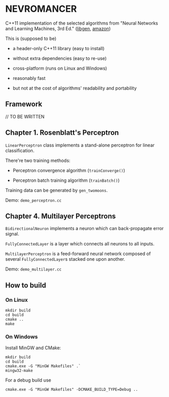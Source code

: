 NEVROMANCER
===========

C++11 implementation of the selected algorithms from
"Neural Networks and Learning Machines, 3rd Ed."
([libgen](http://libgen.org/book/index.php?md5=0239f16656e6e5e7db7aaa160cf9f854),
 [amazon](http://www.amazon.co.uk/Neural-Networks-Learning-Machines-3rd/dp/8120340000/))

This is (supposed to be)

 * a header-only C++11 library (easy to install)

 * without extra dependencies (easy to re-use)

 * cross-platform (runs on Linux and Windows)

 * reasonably fast

 * but not at the cost of algorithms' readability and portability


Framework
---------

// TO BE WRITTEN


Chapter 1. Rosenblatt's Perceptron
----------------------------------

`LinearPerceptron` class implements a stand-alone perceptron for linear
classification.

There're two training methods:

 * Perceptron convergence algorithm (`trainConverge()`)

 * Perceptron batch training algorithm (`trainBatch()`)

Training data can be generated by `gen_twomoons`.

Demo: `demo_perceptron.cc`


Chapter 4. Multilayer Perceptrons
---------------------------------

`BidirectionalNeuron` implements a neuron which can back-propagate error signal.

`FullyConnectedLayer` is a layer which connects all neurons to all inputs.

`MultilayerPerceptron` is a feed-forward neural network composed of several
`FullyConnectedLayer`s stacked one upon another.

Demo: `demo_multilayer.cc`


How to build
------------


### On Linux

```
mkdir build
cd build
cmake ..
make
```


### On Windows

Install MinGW and CMake:

```
mkdir build
cd build
cmake.exe -G "MinGW Makefiles" .`
mingw32-make
```

For a debug build use

```
cmake.exe -G "MinGW Makefiles" -DCMAKE_BUILD_TYPE=Debug ..
```
